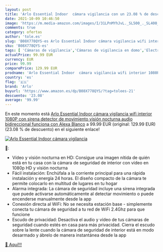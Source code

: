 ```yaml
---
layout: post
title: 'Arlo Essential Indoor  cámara vigilancia con un 23.08 % de descuento'
date: 2021-10-09 10:46:50
image: 'https://m.media-amazon.com/images/I/31LPnMYhJvL._SL500_._SL400_.jpg'
comments: true
category: ofertas
author: 'tole.es'
slug: 'B08X778QYS-es Arlo Essential Indoor cámara vigilancia wifi interior...'
sku: 'B08X778QYS-es'
tags: [ 'Cámaras de vigilancia','Cámaras de vigilancia en domo','Electrónica','Fotografía y videocámaras','alexa','arlo', ]
actualPrice: 99.99 EUR
currency: EUR
price: 99.99
comparePrice: 129.99 EUR
prodname: 'Arlo Essential Indoor  cámara vigilancia wifi interior 1080P con sirena  detector de movimiento  visión nocturna  audio bidireccional  funciona con Alexa  Blanco'
country: 'es'
flag: '🇪🇸'
brand: 'Arlo'
buyurl: 'https://www.amazon.es/dp/B08X778QYS/?tag=tolees-21'
descuento: '23.08'
average: '99.99'
---
```


En este momento está [Arlo Essential Indoor  cámara vigilancia wifi interior 1080P con sirena  detector de movimiento  visión nocturna  audio bidireccional  funciona con Alexa  Blanco](https://www.amazon.es/dp/B08X778QYS/?tag=tolees-21) a 99.99 EUR (original: 129.99 EUR) (23.08 %  de descuento) en el siguiente enlace!

[![Arlo Essential Indoor  cámara vigilancia](https://m.media-amazon.com/images/I/31LPnMYhJvL._SL500_._SL400_.jpg)](https://www.amazon.es/dp/B08X778QYS/?tag=tolees-21)

🔎:

- Vídeo y visión nocturna en HD: Consigue una imagen nítida de quién está en tu casa con la cámara de seguridad de interior con vídeo en 1080p HD y visión nocturna
- Fácil instalación: Enchúfala a la corriente principal para una rápida instalación y energía 24 horas. El diseño compacto de la cámara te permite colocarlo en multitud de lugares en tu hogar
- Alarma integrada: La cámara de seguridad incluye una sirena integrada que puede activarse automáticamente al detectar movimiento o puede encenderse manualmente desde la app
- Conexión directa al WiFi: No se necesita estación base - simplemente conecta tu cámara de seguridad a tu red de WiFi 2.4Ghz para que funcione
- Escudo de privacidad: Desactiva el audio y vídeo de tus cámaras de seguridad cuando estés en casa para más privacidad. Cierra el escudo sobre la lente cuando la cámara de seguridad de interior está en modo desarmado y ábrelo de manera instantánea desde la app

[🛒 Aquí!!!](https://www.amazon.es/dp/B08X778QYS/?tag=tolees-21)
